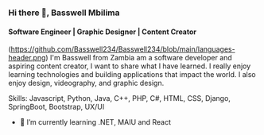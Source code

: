### Hi there 👋, Basswell Mbilima
#### Software Engineer | Graphic Designer | Content Creator
(https://github.com/Basswell234/Basswell234/blob/main/languages-header.png)
I'm Basswell from Zambia am a software developer and aspiring content creator, I want to share what I have learned. I really enjoy learning technologies and building applications that impact the world. I also enjoy design, videography, and graphic design.

Skills: Javascript, Python, Java, C++, PHP, C#, HTML, CSS, Django, SpringBoot, Bootstrap, UX/UI

- 🔭 I’m currently learning .NET, MAIU and React




